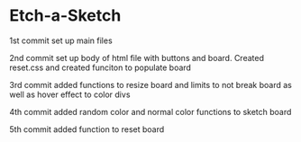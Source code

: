 # Etch-a-Sketch

1st commit set up main files

2nd commit set up body of html file with buttons and board. Created reset.css and created funciton to populate board

3rd commit added functions to resize board and limits to not break board as well as hover effect to color divs

4th commit added random color and normal color functions to sketch board

5th commit added function to reset board